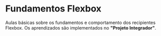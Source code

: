 # Fundamentos Flexbox

Aulas básicas sobre os fundamentos e comportamento dos recipientes Flexbox.
Os aprendizados são implementados no **"Projeto Integrador"**.
